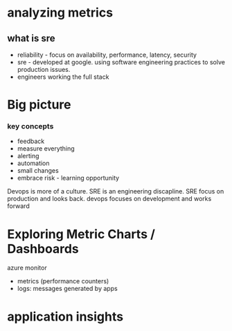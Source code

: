 # analyzing metrics

## what is sre
- reliability - focus on availability, performance, latency, security
- sre - developed at google. using software engineering practices to solve production issues.
- engineers working the full stack

# Big picture

### key concepts
- feedback
- measure everything
- alerting
- automation
- small changes
- embrace risk - learning opportunity

Devops is more of a culture. SRE is an engineering discapline. SRE focus on production and looks back. devops focuses on development and works forward

# Exploring Metric Charts / Dashboards

azure monitor
- metrics (performance counters)
- logs: messages generated by apps

# application insights